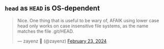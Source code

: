 ## `head` as `HEAD` is OS-dependent

<blockquote class="twitter-tweet"><p lang="en" dir="ltr">Nice. One thing that is useful to be wary of, AFAIK using lower case head only works on case insensitive file systems, as the name matches the file .git/HEAD.</p>&mdash; zayenz 🐀 (@zayenz) <a href="https://twitter.com/zayenz/status/1760906073127489648?ref_src=twsrc%5Etfw">February 23, 2024</a></blockquote> <script async src="https://platform.twitter.com/widgets.js" charset="utf-8"></script>

